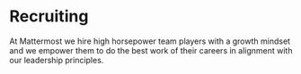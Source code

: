 # Recruiting 

At Mattermost we hire high horsepower team players with a growth mindset and we empower them to do the best work of their careers in alignment with our leadership principles. 
